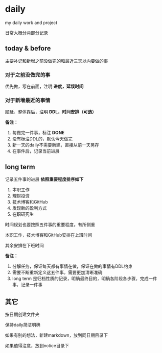 # daily
my daily work and project

日常大概分两部分记录

## today & before
主要补记和新增之前没做完的和最近三天以内要做的事

### 对于之前没做完的事

优先做，写在前面，注明 **进度，延误时间**

### 对于新增最近的事情

顺延，整体靠后，注明 **DDL，时间安排（可选）**



**备注：**

1. 每做完一件事，标注 **DONE**
2. 没有标注DDL的，默认今天做完
3. 新一天的daily不需要新建，直接从前一天另存
4. 在事件后，记录当前进展

## long term 
记录五件事的进展
**依照重要程度排序如下**
1. 本职工作
2. 理财投资
3. 技术博客和GitHub
4. 发现新的盈利方式
5. 在职研究生

时间规划也要按照五件事的重要程度，有所侧重



本职工作，技术博客和GitHub安排在上班时间

其余安排在下班时间



**备注：**

1. 分解任务，保证每天都有事情在做，保证在做的事情有DDL约束
2. 需要不断重新定义这五件事，需要更加清晰准确
3. long term 是归档性质的记录，明确最终目的，明确各阶段各步骤，完成一件事，记录一件事



## 其它

按日期创建文件夹

保持daily简洁明确

如果有别的想法，新建markdown，放到同日期目录下

如果值得注意，放到notice目录下

